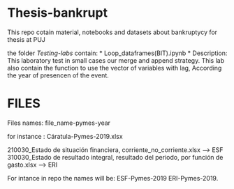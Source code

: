 # Thesis-bankrupt
This repo cotain material, notebooks and datasets about bankruptycy for thesis  at PUJ


the folder *Testing-labs* contain:
    * Loop_dataframes(BIT).ipynb
        * Description: This laboratory test in small cases our merge and append strategy.
                       This lab also contain the function to use the vector of variables with lag,
                       According the year of presencen of the event.
        


# FILES 
Files names:
    file_name-pymes-year
    
for instance :
    Cáratula-Pymes-2019.xlsx

210030_Estado de situación financiera, corriente_no_corriente.xlsx --> ESF
310030_Estado de resultado integral, resultado del periodo, por función de gasto.xlsx --> ERI


For intance in repo the names will be:
ESF-Pymes-2019 
ERI-Pymes-2019.


